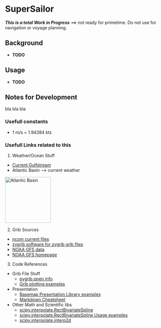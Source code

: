 # SuperSailor
  **_This is a total Work in Progress_** ==> not ready for primetime.  Do not use for navigation or voyage planning.
## Background
  * **TODO**
## Usage
  * **TODO**
## Notes for Development
  bla bla bla
### Usefull constants
   * 1 m/s = 1.94384 kts

### Usefull Links related to this

1. Weather/Ocean Stuff
  * [Current Gulfstream](http://www.opc.ncep.noaa.gov/Loops/ocean_guidance.php?model=Global_RTOFS&area=GS&plot=currents&day=1&loop=1)
  * Atlantic Basin --> current weather
  
<img src="http://www.opc.ncep.noaa.gov/A_sfc_full_ocean_color.png" alt="Atlantic Basin" width="150"></img>

2. Grib Sources
  * [ncom current files](http://ftp.ocean.weather.gov/grids/operational/NCOM/regional/GRIB2/)
  * [zygrib software for zygrib grib files](http://www.zygrib.org/)
  * [NOAA GFS data](http://www.nco.ncep.noaa.gov/pmb/products/gfs/#GFS)
  * [NOAA GFS homepage](https://www.ncdc.noaa.gov/data-access/model-data/model-datasets/global-forcast-system-gfs)
3. Code References
  * Grib File Stuff
    * [pygrib.open info](https://jswhit.github.io/pygrib/docs/pygrib.open-class.html)
    * [Grib plotting examples](https://software.ecmwf.int/wiki/display/CKB/How+to+plot+GRIB+files+with+Python+and+matplotlib)
  * Presentation
    * [Basemap Presentation Library examples](https://matplotlib.org/basemap/users/examples.html)
    * [Markdown Cheatsheet](https://github.com/adam-p/markdown-here/wiki/Markdown-Cheatsheet)
  * Other Math and Scientific libs
    * [scipy.interpolate.RectBivariateSpline](https://docs.scipy.org/doc/scipy-0.14.0/reference/generated/scipy.interpolate.RectBivariateSpline.html)
    * [scipy.interpolate.RectBivariateSpline Usage examples](https://www.programcreek.com/python/example/106324/scipy.interpolate.RectBivariateSpline)
    * [scipy.interpolate.interp2d](https://docs.scipy.org/doc/scipy-0.14.0/reference/generated/scipy.interpolate.interp2d.html)
